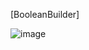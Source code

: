 [BooleanBuilder]

![image](https://user-images.githubusercontent.com/108928206/195223576-a914d2ab-9cf0-4087-aac7-45f8c925a548.png)

